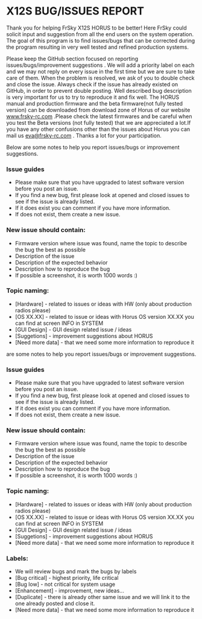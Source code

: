 # X12S BUG/ISSUES REPORT

Thank you for helping FrSky X12S HORUS to be better! Here FrSky could solicit input and suggestion from all the end users on the system operation. The goal of this program is to find issues/bugs that can be corrected during the program resulting in very well tested and refined production systems. 

Please keep the GitHub section focused on reporting issues/bugs/improvement suggestions . We will add a priority label on each 
and we may not reply on every issue in the first time but we are sure to take care of them. When the problem is resolved, we 
ask of you to double check and close the issue. Always check if the issue has already existed on GitHub, in order to prevent 
double posting. Well described bug description is very important for us to try to reproduce it and fix well. 
The HORUS manual and production firmware and the beta firmware(not fully tested version) can be downloaded from download zone 
of Horus of our website www.frsky-rc.com .Please check the latest firmwares and be careful when you test the Beta versions (not 
fully tested) that we are appreciated a lot.If you have any other confusions other than the issues about Horus you can mail us eva@frsky-rc.com . Thanks a lot for your participation.

Below are some notes to help you report issues/bugs or improvement suggestions. 

### Issue guides
* Please make sure that you have upgraded to latest software version before you post an issue. 
* If you find a new bug, first please look at opened and closed issues to see if the issue is already listed.
* If it does exist you can comment if you have more information. 
* If does not exist, them create a new issue. 

### New issue should contain:
* Firmware version where issue was found, name the topic to describe the bug the best as possible 
* Description of the issue 
* Description of the expected behavior
* Description how to reproduce the bug
* If possible a screenshot, it is worth 1000 words :) 

### Topic naming:
* [Hardware] - related to issues or ideas with HW (only about production radios please)
* [OS XX.XX] - related to issue or ideas with Horus OS version XX.XX you can find at screen INFO in SYSTEM
* [GUI Design] - GUI design related issue / ideas
* [Suggetions] - improvement suggestions about HORUS
* [Need more data] - that we need some more information to reproduce it

 are some notes to help you report issues/bugs or improvement suggestions. 
### Issue guides
* Please make sure that you have upgraded to latest software version before you post an issue. 
* If you find a new bug, first please look at opened and closed issues to see if the issue is already listed.
* If it does exist you can comment if you have more information. 
* If does not exist, them create a new issue. 
### New issue should contain:
* Firmware version where issue was found, name the topic to describe the bug the best as possible 
* Description of the issue 
* Description of the expected behavior
* Description how to reproduce the bug
* If possible a screenshot, it is worth 1000 words :) 
### Topic naming:
* [Hardware] - related to issues or ideas with HW (only about production radios please)
* [OS XX.XX] - related to issue or ideas with Horus OS version XX.XX you can find at screen INFO in SYSTEM
* [GUI Design] - GUI design related issue / ideas
* [Suggetions] - improvement suggestions about HORUS
* [Need more data] - that we need some more information to reproduce it

### Labels:
* We will review bugs and mark the bugs by labels 
* [Bug critical] - highest priority, life critical 
* [Bug low] - not critical for system usage
* [Enhancement] - improvement, new ideas...
* [Duplicate] - there is already other same issue and we will link it to the one already posted and close it.
* [Need more data] - that we need some more information to reproduce it
